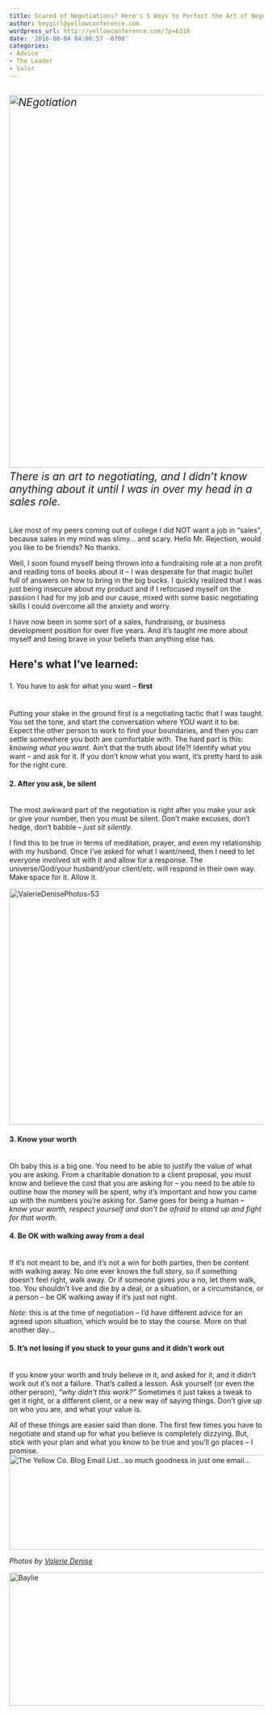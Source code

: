 ```yaml
---
title: Scared of Negotiations? Here's 5 Ways to Perfect the Art of Negotiating
author: heygirl@yellowconference.com
wordpress_url: http://yellowconference.com/?p=6318
date: '2016-08-04 04:00:57 -0700'
categories:
- Advice
- The Leader
- Valor
---
```

<h2><span style="font-weight: 400;"><em><a href="http://yellowconference.com/wp-content/uploads/2016/08/NEgotiation.jpg"><img class="aligncenter size-full wp-image-6406" src="http://yellowconference.com/wp-content/uploads/2016/08/NEgotiation.jpg" alt="NEgotiation" width="700" height="737" /></a><a href="http://yellowconference.com/wp-content/uploads/2016/08/Negotiation-Bravery1.jpg"><br />
</a>There is an art to negotiating, and I didn&rsquo;t know anything about it until I was in over my head in a sales role.</em> </span></h2><br />
<span style="font-weight: 400;">Like most of my peers coming out of college I did NOT want a job in &ldquo;sales", because sales in my mind was slimy&hellip; and scary. Hello Mr. Rejection, would you like to be friends? No thanks. </span></p>
<p>Well, I soon found myself being thrown into a fundraising role at a non profit and reading tons of books about it &ndash; I was desperate for that magic bullet full of answers on how to bring in the big bucks. I quickly realized that I was just being insecure about my product and if I refocused myself on the passion I had for my job and our cause, mixed with some basic negotiating skills I could overcome all the anxiety and worry.</p>
<p>I have now been in some sort of a sales, fundraising, or business development position for over five years. And it&rsquo;s taught me more about myself and being brave in your beliefs than anything else has.</p>
<h2>Here's what I&rsquo;ve learned:</h2></p>
<h4><span style="font-weight: 400;">1. You have to ask for what you want &ndash; </span><b style="line-height: 1.5;">first</b></h4><br />
<span style="font-weight: 400;">Putting your stake in the ground first is a negotiating tactic that I was taught. You set the tone, and start the conversation where YOU want it to be. Expect the other person to work to find your boundaries, and then you can settle somewhere you both are comfortable with. The hard part is this: </span><i><span style="font-weight: 400;">knowing what you want.</span></i><span style="font-weight: 400;"> Ain&rsquo;t that the truth about life?! Identify what you want &ndash; and ask for it. If you don&rsquo;t know what you want, it&rsquo;s pretty hard to ask for the right cure. </span></p>
<h4><strong>2. After you ask, be silent</strong></h4><br />
The most awkward part of the negotiation is right after you make your ask or give your number, then you must be silent. Don&rsquo;t make excuses, don&rsquo;t hedge, don&rsquo;t babble &ndash; <em>just sit silently. </em></p>
<p>I find this to be true in terms of meditation, prayer, and even my relationship with my husband. Once I&rsquo;ve asked for what I want/need, then I need to let everyone involved sit with it and allow for a response. The universe/God/your husband/your client/etc. will respond in their own way. Make space for it. Allow it.<a href="http://yellowconference.com/wp-content/uploads/2016/07/ValerieDenisePhotos-25.jpg"><br />
</a></p>
<p><a href="http://yellowconference.com/wp-content/uploads/2016/07/ValerieDenisePhotos-53.jpg"><img class="aligncenter size-full wp-image-6323" src="http://yellowconference.com/wp-content/uploads/2016/07/ValerieDenisePhotos-53.jpg" alt="ValerieDenisePhotos-53" width="700" height="467" /></a></p>
<h4><strong>3. Know your worth</strong></h4><br />
Oh baby this is a big one. You need to be able to justify the value of what you are asking. From a charitable donation to a client proposal, you must know and believe the cost that you are asking for &ndash; you need to be able to outline how the money will be spent, why it&rsquo;s important and how you came up with the numbers you&rsquo;re asking for. Same goes for being a human &ndash; <i>know your worth, respect yourself and don&rsquo;t be afraid to stand up and fight for that worth. </i></p>
<h4>4. Be OK with walking away from a deal</h4><br />
<span style="font-weight: 400;">If it&rsquo;s not meant to be, and it&rsquo;s not a win for both parties, then be content with walking away. No one ever knows the full story, so if something doesn&rsquo;t feel right, walk away. Or if someone gives </span><i><span style="font-weight: 400;">you</span></i><span style="font-weight: 400;"> a no, let them walk, too. You shouldn&rsquo;t live and die by a deal, or a situation, or a circumstance, or a person &ndash; be OK walking away if it&rsquo;s just not right. </span></p>
<p><i><span style="font-weight: 400;">Note: </span></i><span style="font-weight: 400;">this is at the time of negotiation &ndash; I&rsquo;d have different advice for an agreed upon situation, which would be to stay the course. More on that another day...</span></p>
<h4><strong>5. It&rsquo;s not losing if you stuck to your guns and it didn&rsquo;t work out</strong></h4><br />
If you know your worth and truly believe in it, and asked for it, and it didn&rsquo;t work out it&rsquo;s not a failure. That&rsquo;s called a lesson. Ask yourself (or even the other person), <i>&ldquo;why didn&rsquo;t this work?&rdquo;</i> Sometimes it just takes a tweak to get it right, or a different client, or a new way of saying things. Don&rsquo;t give up on who you are, and what your value is.</p>
<p>All of these things are easier said than done. The first few times you have to negotiate and stand up for what you believe is completely dizzying. But, stick with your plan and what you know to be true and you&rsquo;ll go places &ndash; I promise.<a href="http://yellowconference.us3.list-manage2.com/subscribe?u=3f8e45f74e0653e404965e2ef&amp;id=7cb1ced4ff" target="_blank"><img class="aligncenter size-full wp-image-6077" src="http://yellowconference.com/wp-content/uploads/2016/07/EMAIL-LIST.png" alt="The Yellow Co. Blog Email List...so much goodness in just one email..." width="700" height="187" /></a></p>
<p><em>Photos by <a href="http://www.valeriedenisephotos.com/" target="_blank">Valerie Denise</a></em></p>
<p><a href="http://www.abelimpact.com/" target="_blank"><img class="aligncenter size-full wp-image-5281" src="http://yellowconference.com/wp-content/uploads/2016/04/Baylie.jpg" alt="Baylie" width="700" height="264" /></a></p>
